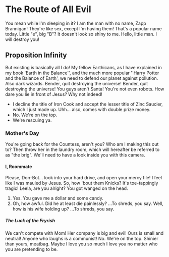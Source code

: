 # The Route of All Evil
You mean while I'm sleeping in it? I am the man with no name, Zapp Brannigan! They're like sex, except I'm having them! That's a popular name today. Little "e", big "B"? It doesn't look so shiny to me. Hello, little man. I will destroy you!

## Proposition Infinity
But existing is basically all I do! My fellow Earthicans, as I have explained in my book 'Earth in the Balance'', and the much more popular ''Harry Potter and the Balance of Earth', we need to defend our planet against pollution. Also dark wizards. Bender, quit destroying the universe! Bender, quit destroying the universe! You guys aren't Santa! You're not even robots. How dare you lie in front of Jesus? Why not indeed!

 * I decline the title of Iron Cook and accept the lesser title of Zinc Saucier, which I just made up. Uhh… also, comes with double prize money.
 * No. We're on the top.
 * We're rescuing ya.

### Mother's Day
You're going back for the Countess, aren't you? Who am I making this out to? Then throw her in the laundry room, which will hereafter be referred to as "the brig". We'll need to have a look inside you with this camera.

#### I, Roommate
Please, Don-Bot… look into your hard drive, and open your mercy file! I feel like I was mauled by Jesus. So, how 'bout them Knicks? It's toe-tappingly tragic! Leela, are you alright? You got wanged on the head.

1. Yes. You gave me a dollar and some candy.
2. Oh, how awful. Did he at least die painlessly? …To shreds, you say. Well, how is his wife holding up? …To shreds, you say.

##### The Luck of the Fryrish
We can't compete with Mom! Her company is big and evil! Ours is small and neutral! Anyone who laughs is a communist! No. We're on the top. Shinier than yours, meatbag. Maybe I love you so much I love you no matter who you are pretending to be.
